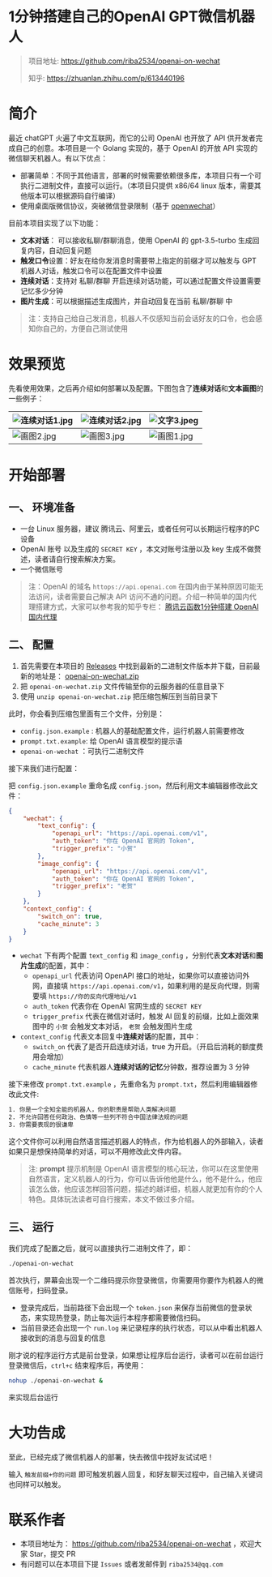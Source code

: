 # 1分钟搭建自己的OpenAI GPT微信机器人

> 项目地址: https://github.com/riba2534/openai-on-wechat
> 
> 知乎: https://zhuanlan.zhihu.com/p/613440196

# 简介

最近 chatGPT 火遍了中文互联网，而它的公司 OpenAI 也开放了 API 供开发者完成自己的创意。本项目是一个 Golang 实现的，基于 OpenAI 的开放 API 实现的微信聊天机器人。有以下优点：

- 部署简单：不同于其他语言，部署的时候需要依赖很多库，本项目只有一个可执行二进制文件，直接可以运行。（本项目只提供 x86/64 linux 版本，需要其他版本可以根据源码自行编译）
- 使用桌面版微信协议，突破微信登录限制（基于 [openwechat](https://github.com/eatmoreapple/openwechat)）

目前本项目实现了以下功能：

- **文本对话**： 可以接收私聊/群聊消息，使用 OpenAI 的 gpt-3.5-turbo 生成回复内容，自动回复问题
- **触发口令**设置：好友在给你发消息时需要带上指定的前缀才可以触发与 GPT 机器人对话，触发口令可以在配置文件中设置
- **连续对话**：支持对 私聊/群聊 开启连续对话功能，可以通过配置文件设置需要记忆多少分钟
- **图片生成**：可以根据描述生成图片，并自动回复在当前 私聊/群聊 中

> 注：支持自己给自己发消息，机器人不仅感知当前会话好友的口令，也会感知你自己的，方便自己测试使用

# 效果预览

 先看使用效果，之后再介绍如何部署以及配置。下图包含了**连续对话**和**文本画图**的一些例子：

| ![连续对话1.jpg](https://image-1252109614.cos.ap-beijing.myqcloud.com/2023/03/12/640dd478ddca6.jpg) | ![连续对话2.jpg](https://image-1252109614.cos.ap-beijing.myqcloud.com/2023/03/12/640dd47782e95.jpg) | ![文字3.jpeg](https://image-1252109614.cos.ap-beijing.myqcloud.com/2023/03/12/640dd6d26b6b9.jpeg) |
| ------------------------------------------------------------ | ------------------------------------------------------------ | ------------------------------------------------------------ |
| ![画图2.jpg](https://image-1252109614.cos.ap-beijing.myqcloud.com/2023/03/12/640dd477ea8be.jpg) | ![画图3.jpg](https://image-1252109614.cos.ap-beijing.myqcloud.com/2023/03/12/640dd478bf6dd.jpg) | ![画图1.jpg](https://image-1252109614.cos.ap-beijing.myqcloud.com/2023/03/12/640dd4794bfea.jpg) |

# 开始部署

## 一、 环境准备

- 一台 Linux 服务器，建议 腾讯云、阿里云，或者任何可以长期运行程序的PC设备
- OpenAI 账号 以及生成的 `SECRET KEY` ，本文对账号注册以及 key 生成不做赘述，读者请自行搜索解决方案。
- 一个微信账号

> 注：OpenAI 的域名 `httops://api.openai.com` 在国内由于某种原因可能无法访问，读者需要自己解决 API 访问不通的问题。介绍一种简单的国内代理搭建方式，大家可以参考我的知乎专栏： [腾讯云函数1分钟搭建 OpenAI 国内代理](https://zhuanlan.zhihu.com/p/612576046)

## 二、 配置

1. 首先需要在本项目的 [Releases](https://github.com/riba2534/openai-on-wechat/releases) 中找到最新的二进制文件版本并下载，目前最新的地址是： [openai-on-wechat.zip](https://github.com/riba2534/openai-on-wechat/releases/download/V1.1/openai-on-wechat.zip)
2. 把 `openai-on-wechat.zip` 文件传输至你的云服务器的任意目录下
3. 使用 `unzip openai-on-wechat.zip` 把压缩包解压到当前目录下

此时，你会看到压缩包里面有三个文件，分别是：

- `config.json.example` : 机器人的基础配置文件，运行机器人前需要修改
- `prompt.txt.example`: 给 OpenAI 语言模型的提示语
- `openai-on-wechat` ：可执行二进制文件

接下来我们进行配置：

把 `config.json.example` 重命名成 `config.json`，然后利用文本编辑器修改此文件：

```json
{
    "wechat": {
        "text_config": {
            "openapi_url": "https://api.openai.com/v1",
            "auth_token": "你在 OpenAI 官网的 Token",
            "trigger_prefix": "小贺"
        },
        "image_config": {
            "openapi_url": "https://api.openai.com/v1",
            "auth_token": "你在 OpenAI 官网的 Token",
            "trigger_prefix": "老贺"
        }
    },
    "context_config": {
        "switch_on": true,
        "cache_minute": 3
    }
}
```

- `wechat` 下有两个配置 `text_config` 和 `image_config` ，分别代表**文本对话**和**图片生成**的配置，其中：
  - `openapi_url` 代表访问 OpenAPI 接口的地址，如果你可以直接访问外网，直接填 `https://api.openai.com/v1`，如果利用的是反向代理，则需要填 `https://你的反向代理地址/v1`
  - `auth_token` 代表你在 OpenAI 官网生成的 `SECRET KEY`
  - `trigger_prefix` 代表在微信对话时，触发 AI 回复的前缀，比如上面效果图中的 `小贺` 会触发文本对话， `老贺` 会触发图片生成
- `context_config` 代表文本回复中**连续对话**的配置，其中：
  - `switch_on` 代表了是否开启连续对话，true 为开启。（开启后消耗的额度费用会增加）
  - `cache_minute` 代表机器人**连续对话的记忆**分钟数，推荐设置为 3 分钟



接下来修改 `prompt.txt.example` ，先重命名为 `prompt.txt`，然后利用编辑器修改此文件:

```txt
1. 你是一个全知全能的机器人，你的职责是帮助人类解决问题
2. 不允许回答任何政治、色情等一些列不符合中国法律法规的问题
3. 你需要表现的很谦卑
```

这个文件你可以利用自然语言描述机器人的特点，作为给机器人的外部输入，读者如果只是想保持简单的对话，可以不用修改此文件内容。

> 注: **prompt** 提示机制是 OpenAI 语言模型的核心玩法，你可以在这里使用自然语言，定义机器人的行为，你可以告诉他他是什么，他不是什么，他应该怎么做，他应该怎样回答问题，描述的越详细，机器人就更加有你的个人特色。具体玩法读者可自行搜索，本文不做过多介绍。

## 三、 运行

我们完成了配置之后，就可以直接执行二进制文件了，即：

```bash
./openai-on-wechat
```

首次执行，屏幕会出现一个二维码提示你登录微信，你需要用你要作为机器人的微信账号，扫码登录。

- 登录完成后，当前路径下会出现一个 `token.json` 来保存当前微信的登录状态，来实现热登录，防止每次运行本程序都需要微信扫码。
- 当前目录还会出现一个 `run.log` 来记录程序的执行状态，可以从中看出机器人接收到的消息与回复的信息

刚才说的程序运行方式是前台登录，如果想让程序后台运行，读者可以在前台运行登录微信后，`ctrl+c` 结束程序后，再使用：

```bash
nohup ./openai-on-wechat &
```

来实现后台运行

# 大功告成

至此，已经完成了微信机器人的部署，快去微信中找好友试试吧！

输入 `触发前缀+你的问题` 即可触发机器人回复，和好友聊天过程中，自己输入关键词也同样可以触发。

# 联系作者

- 本项目地址为： https://github.com/riba2534/openai-on-wechat ，欢迎大家 Star，提交 PR
- 有问题可以在本项目下提 `Issues` 或者发邮件到 `riba2534@qq.com`


